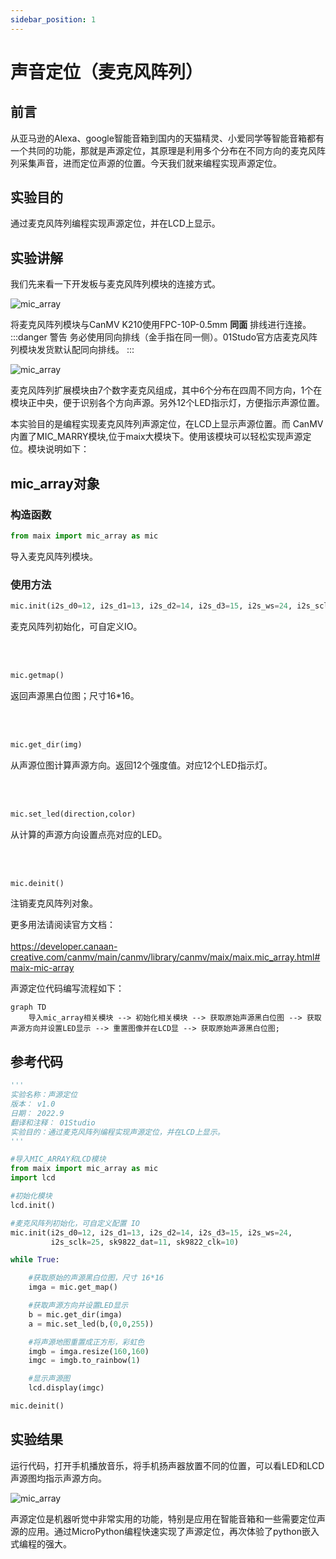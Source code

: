 ```yaml
---
sidebar_position: 1
---
```


# 声音定位（麦克风阵列）

## 前言
从亚马逊的Alexa、google智能音箱到国内的天猫精灵、小爱同学等智能音箱都有一个共同的功能，那就是声源定位，其原理是利用多个分布在不同方向的麦克风阵列采集声音，进而定位声源的位置。今天我们就来编程实现声源定位。


## 实验目的
通过麦克风阵列编程实现声源定位，并在LCD上显示。

## 实验讲解

我们先来看一下开发板与麦克风阵列模块的连接方式。

![mic_array](./img/mic_array/mic_array1.png)

将麦克风阵列模块与CanMV K210使用FPC-10P-0.5mm **同面** 排线进行连接。
:::danger 警告
务必使用同向排线（金手指在同一侧）。01Studo官方店麦克风阵列模块发货默认配同向排线。
:::

![mic_array](./img/mic_array/mic_array2.png)

麦克风阵列扩展模块由7个数字麦克风组成，其中6个分布在四周不同方向，1个在模块正中央，便于识别各个方向声源。另外12个LED指示灯，方便指示声源位置。

本实验目的是编程实现麦克风阵列声源定位，在LCD上显示声源位置。而 CanMV内置了MIC_MARRY模块,位于maix大模块下。使用该模块可以轻松实现声源定位。模块说明如下：


## mic_array对象

### 构造函数
```python
from maix import mic_array as mic
```
导入麦克风阵列模块。

### 使用方法

```python
mic.init(i2s_d0=12, i2s_d1=13, i2s_d2=14, i2s_d3=15, i2s_ws=24, i2s_sclk=25, sk9822_dat=11,  sk9822_clk=10)
```
麦克风阵列初始化，可自定义IO。

<br></br>

```python
mic.getmap()
```
返回声源黑白位图；尺寸16*16。

<br></br>

```python
mic.get_dir(img)
```
从声源位图计算声源方向。返回12个强度值。对应12个LED指示灯。

<br></br>

```python
mic.set_led(direction,color)
```
从计算的声源方向设置点亮对应的LED。

<br></br>

```python
mic.deinit()
```
注销麦克风阵列对象。


更多用法请阅读官方文档：<br></br>
https://developer.canaan-creative.com/canmv/main/canmv/library/canmv/maix/maix.mic_array.html#maix-mic-array

声源定位代码编写流程如下：


```mermaid
graph TD
    导入mic_array相关模块 --> 初始化相关模块 --> 获取原始声源黑白位图 --> 获取声源方向并设置LED显示 --> 重置图像并在LCD显 --> 获取原始声源黑白位图;
```

## 参考代码

```python
'''
实验名称：声源定位
版本： v1.0
日期： 2022.9
翻译和注释： 01Studio
实验目的：通过麦克风阵列编程实现声源定位，并在LCD上显示。
'''

#导入MIC_ARRAY和LCD模块
from maix import mic_array as mic
import lcd

#初始化模块
lcd.init()

#麦克风阵列初始化，可自定义配置 IO
mic.init(i2s_d0=12, i2s_d1=13, i2s_d2=14, i2s_d3=15, i2s_ws=24,
         i2s_sclk=25, sk9822_dat=11, sk9822_clk=10)

while True:

    #获取原始的声源黑白位图，尺寸 16*16
    imga = mic.get_map()

    #获取声源方向并设置LED显示
    b = mic.get_dir(imga)
    a = mic.set_led(b,(0,0,255))

    #将声源地图重置成正方形，彩虹色
    imgb = imga.resize(160,160)
    imgc = imgb.to_rainbow(1)

    #显示声源图
    lcd.display(imgc)

mic.deinit()
```

## 实验结果

运行代码，打开手机播放音乐，将手机扬声器放置不同的位置，可以看LED和LCD声源图均指示声源方向。

![mic_array](./img/mic_array/mic_array3.jpg)

声源定位是机器听觉中非常实用的功能，特别是应用在智能音箱和一些需要定位声源的应用。通过MicroPython编程快速实现了声源定位，再次体验了python嵌入式编程的强大。